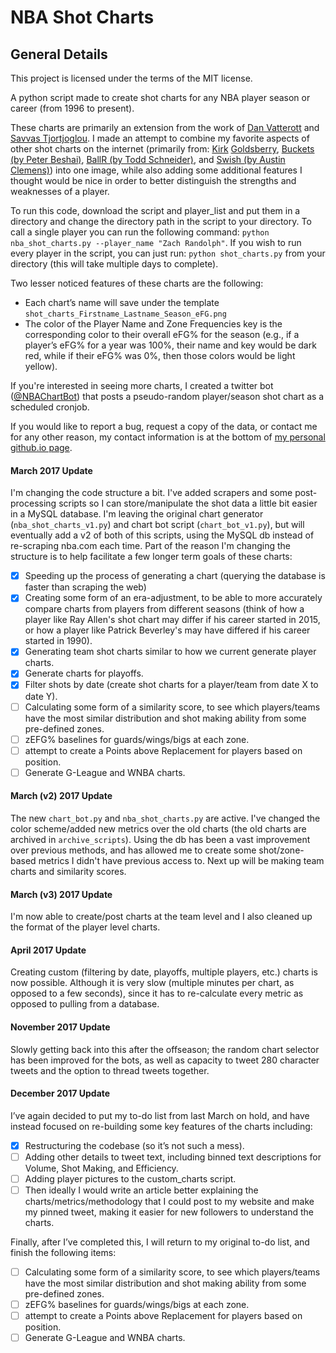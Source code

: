 # NBA Shot Charts

## General Details
This project is licensed under the terms of the MIT license.

A python script made to create shot charts for any NBA player season or career (from 1996 to present).

These charts are primarily an extension from the work of [Dan Vatterott](http://www.danvatterott.com/) and [Savvas Tjortjoglou](http://www.savvastjortjoglou.com). I made an attempt to combine my favorite aspects of other shot charts on the internet (primarily from: [Kirk](https://www.instagram.com/kirkgoldsberry/) [Goldsberry](https://fivethirtyeight.com/contributors/kirk-goldsberry/), [Buckets (by Peter Beshai)](http://buckets.peterbeshai.com/app/#/playerView/201935_2015), [BallR (by Todd Schneider)](http://toddwschneider.com/posts/ballr-interactive-nba-shot-charts-with-r-and-shiny/), and [Swish (by Austin Clemens)](http://www.austinclemens.com/shotcharts/)) into one image, while also adding some additional features I thought would be nice in order to better distinguish the strengths and weaknesses of a player.

To run this code, download the script and player_list and put them in a directory and change the directory path in the script to your directory. To call a single player you can run the following command: `python nba_shot_charts.py --player_name "Zach Randolph"`. If you wish to run every player in the script, you can just run: `python shot_charts.py` from your directory (this will take multiple days to complete). 

Two lesser noticed features of these charts are the following:
* Each chart’s name will save under the template `shot_charts_Firstname_Lastname_Season_eFG.png`
* The color of the Player Name and Zone Frequencies key is the corresponding color to their overall eFG% for the season (e.g., if a player’s eFG% for a year was 100%, their name and key would be dark red, while if their eFG% was 0%, then those colors would be light yellow).

If you're interested in seeing more charts, I created a twitter bot ([@NBAChartBot](https://twitter.com/NBAChartBot)) that posts a pseudo-random player/season shot chart as a scheduled cronjob.

If you would like to report a bug, request a copy of the data, or contact me for any other reason, my contact information is at the bottom of [my personal github.io page](http://connor-r.github.io/).


#### March 2017 Update
I'm changing the code structure a bit. I've added scrapers and some post-processing scripts so I can store/manipulate the shot data a little bit easier in a MySQL database. I'm leaving the original chart generator (`nba_shot_charts_v1.py`) and chart bot script (`chart_bot_v1.py`), but will eventually add a v2 of both of this scripts, using the MySQL db instead of re-scraping nba.com each time. Part of the reason I'm changing the structure is to help facilitate a few longer term goals of these charts:
- [x] Speeding up the process of generating a chart (querying the database is faster than scraping the web)
- [x] Creating some form of an era-adjustment, to be able to more accurately compare charts from players from different seasons (think of how a player like Ray Allen's shot chart may differ if his career started in 2015, or how a player like Patrick Beverley's may have differed if his career started in 1990).
- [x] Generating team shot charts similar to how we current generate player charts.
- [x] Generate charts for playoffs.
- [x] Filter shots by date (create shot charts for a player/team from date X to date Y).
- [ ] Calculating some form of a similarity score, to see which players/teams have the most similar distribution and shot making ability from some pre-defined zones.
- [ ] zEFG% baselines for guards/wings/bigs at each zone.
- [ ] attempt to create a Points above Replacement for players based on position.
- [ ] Generate G-League and WNBA charts.

#### March (v2) 2017 Update
The new `chart_bot.py` and `nba_shot_charts.py` are active. I've changed the color scheme/added new metrics over the old charts (the old charts are archived in `archive_scripts`). Using the db has been a vast improvement over previous methods, and has allowed me to create some shot/zone-based metrics I didn't have previous access to. Next up will be making team charts and similarity scores.

#### March (v3) 2017 Update
I'm now able to create/post charts at the team level and I also cleaned up the format of the player level charts. 

#### April 2017 Update
Creating custom (filtering by date, playoffs, multiple players, etc.) charts is now possible. Although it is very slow (multiple minutes per chart, as opposed to a few seconds), since it has to re-calculate every metric as opposed to pulling from a database.

#### November 2017 Update
Slowly getting back into this after the offseason; the random chart selector has been improved for the bots, as well as capacity to tweet 280 character tweets and the option to thread tweets together.

#### December 2017 Update
I’ve again decided to put my to-do list from last March on hold, and have instead focused on re-building some key features of the charts including:
- [x] Restructuring the codebase (so it’s not such a mess).
- [ ] Adding other details to tweet text, including binned text descriptions for Volume, Shot Making, and Efficiency.
- [ ] Adding player pictures to the custom_charts script.
- [ ] Then ideally I would write an article better explaining the charts/metrics/methodology that I could post to my website and make my pinned tweet, making it easier for new followers to understand the charts.

Finally, after I’ve completed this, I will return to my original to-do list, and finish the following items:
- [ ] Calculating some form of a similarity score, to see which players/teams have the most similar distribution and shot making ability from some pre-defined zones.
- [ ] zEFG% baselines for guards/wings/bigs at each zone.
- [ ] attempt to create a Points above Replacement for players based on position.
- [ ] Generate G-League and WNBA charts.
